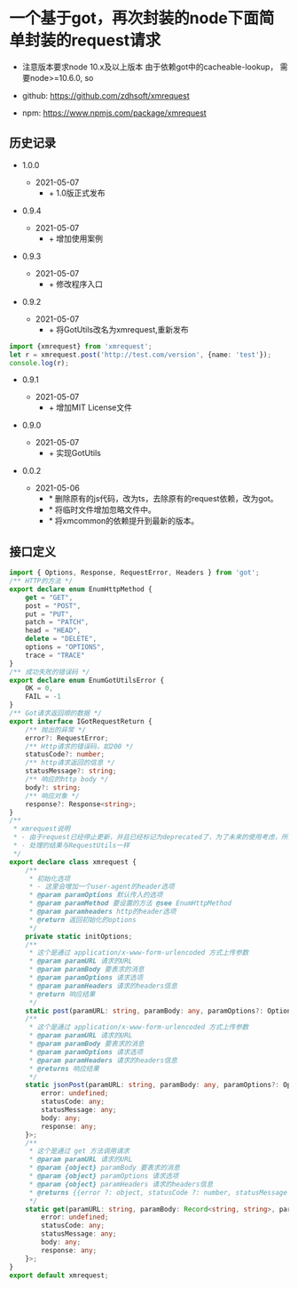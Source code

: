 # 一个基于got，再次封装的node下面简单封装的request请求
- 注意版本要求node 10.x及以上版本 由于依赖got中的cacheable-lookup， 需要node>=10.6.0, so

- github: https://github.com/zdhsoft/xmrequest
- npm: https://www.npmjs.com/package/xmrequest

## 历史记录
- 1.0.0
  - 2021-05-07
    - \+ 1.0版正式发布
- 0.9.4
  - 2021-05-07
    - \+ 增加使用案例
- 0.9.3
  - 2021-05-07
    - \+ 修改程序入口

- 0.9.2
  - 2021-05-07
    - \+ 将GotUtils改名为xmrequest,重新发布
```typescript
import {xmrequest} from 'xmrequest';
let r = xmrequest.post('http://test.com/version', {name: 'test'});
console.log(r);

```

- 0.9.1
  - 2021-05-07
    - \+ 增加MIT License文件

- 0.9.0
  - 2021-05-07
    - \+ 实现GotUtils
- 0.0.2
  - 2021-05-06
    - \* 删除原有的js代码，改为ts，去除原有的request依赖，改为got。
    - \* 将临时文件增加忽略文件中。
    - \* 将xmcommon的依赖提升到最新的版本。

## 接口定义
```typescript
import { Options, Response, RequestError, Headers } from 'got';
/** HTTP的方法 */
export declare enum EnumHttpMethod {
    get = "GET",
    post = "POST",
    put = "PUT",
    patch = "PATCH",
    head = "HEAD",
    delete = "DELETE",
    options = "OPTIONS",
    trace = "TRACE"
}
/** 成功失败的错误码 */
export declare enum EnumGotUtilsError {
    OK = 0,
    FAIL = -1
}
/** Got请求返回顺的数据 */
export interface IGotRequestReturn {
    /** 抛出的异常 */
    error?: RequestError;
    /** Http请求的错误码，如200 */
    statusCode?: number;
    /** http请求返回的信息 */
    statusMessage?: string;
    /** 响应的http body */
    body?: string;
    /** 响应对象 */
    response?: Response<string>;
}
/**
 * xmrequest说明
 * - 由于request已经停止更新，并且已经标记为deprecated了，为了未来的使用考虑，所以使用got代替request, 实现了这个类
 * - 处理的结果与RequestUtils一样
 */
export declare class xmrequest {
    /**
     * 初始化选项
     * - 这里会增加一个user-agent的header选项
     * @param paramOptions 默认传入的选项
     * @param paramMethod 要设置的方法 @see EnumHttpMethod
     * @param paramheaders http的header选项
     * @return 返回初始化的options
     */
    private static initOptions;
    /**
     * 这个是通过 application/x-www-form-urlencoded 方式上传参数
     * @param paramURL 请求的URL
     * @param paramBody 要表求的消息
     * @param paramOptions 请求选项
     * @param paramHeaders 请求的headers信息
     * @return 响应结果
     */
    static post(paramURL: string, paramBody: any, paramOptions?: Options, paramheaders?: Headers): Promise<IGotRequestReturn>;
    /**
     * 这个是通过 application/x-www-form-urlencoded 方式上传参数
     * @param paramURL 请求的URL
     * @param paramBody 要表求的消息
     * @param paramOptions 请求选项
     * @param paramHeaders 请求的headers信息
     * @returns 响应结果
     */
    static jsonPost(paramURL: string, paramBody: any, paramOptions?: Options, paramheaders?: Headers): Promise<IGotRequestReturn | {
        error: undefined;
        statusCode: any;
        statusMessage: any;
        body: any;
        response: any;
    }>;
    /**
     * 这个是通过 get 方法调用请求
     * @param paramURL 请求的URL
     * @param {object} paramBody 要表求的消息
     * @param {object} paramOptions 请求选项
     * @param {object} paramHeaders 请求的headers信息
     * @returns {{error ?: object, statusCode ?: number, statusMessage ?: string, body ?: string, response ?: any}} 响应结果
     */
    static get(paramURL: string, paramBody: Record<string, string>, paramOptions?: {}, paramheaders?: {}): Promise<IGotRequestReturn | {
        error: undefined;
        statusCode: any;
        statusMessage: any;
        body: any;
        response: any;
    }>;
}
export default xmrequest;

```
